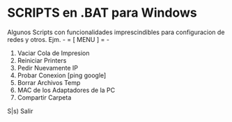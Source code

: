 # SCRIPTS en .BAT para Windows

Algunos Scripts con funcionalidades imprescindibles para configuracion de redes y otros.
Ejm.
     - = [ MENU ] = -

1) Vaciar Cola de Impresion
2) Reiniciar Printers
3) Pedir Nuevamente IP
4) Probar Conexion [ping google]
5) Borrar Archivos Temp
6) MAC de los Adaptadores de la PC
7) Compartir Carpeta

S|s) Salir
